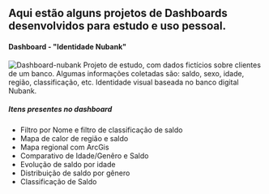 ## Aqui estão alguns projetos de Dashboards desenvolvidos para estudo e uso pessoal.

#### Dashboard - "Identidade Nubank"
![Dashboard-nubank](https://raw.githubusercontent.com/matheusbuniotto/portifolio/main/Dashboards/Dashboard_nu.PNG)
Projeto de estudo, com dados fictícios sobre clientes de um banco. Algumas informações coletadas são: saldo, sexo, idade, região, classificação, etc. Identidade visual baseada no banco digital Nubank.
##### Itens presentes no dashboard 
* Filtro por Nome e filtro de classificação de saldo
* Mapa de calor de região e saldo
* Mapa regional com ArcGis
* Comparativo de Idade/Genêro e Saldo
* Evolução de saldo por idade
* Distribuição de saldo por gênero
* Classificação de Saldo
